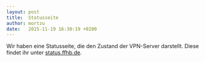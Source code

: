 ```yaml
---
layout: post
title:  Statusseite
author: mortzu
date:   2015-11-19 16:30:19 +0200
---
```


Wir haben eine Statusseite, die den Zustand der VPN-Server darstellt. Diese findet ihr unter [status.ffhb.de](http://status.ffhb.de/).
